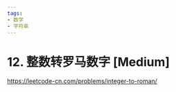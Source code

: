 ```yaml
---
tags:
- 数学
- 字符串
---
```


# 12. 整数转罗马数字 [Medium]

<https://leetcode-cn.com/problems/integer-to-roman/>

